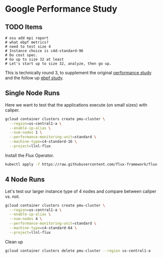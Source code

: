 # Google Performance Study

## TODO Items

```
# osu add mpi report 
# what ebpf metrics?
# need to test size 4
# Instance choice is c4d-standard-96
# Do cost spec.
# Go up to size 32 at least
# Let's start up to size 32, analyze, then go up.
```

This is technically round 3, to supplement the original [oerformance study](https://github.com/converged-computing/performance-study) and the follow up [ebpf study](https://github.com/converged-computing/google-performance-study).

## Single Node Runs

Here we want to test that the applications execute (on small sizes) with caliper.

```bash
gcloud container clusters create pmu-cluster \
  --region=us-central1-a \
  --enable-ip-alias \
  --num-nodes 1 \
  --performance-monitoring-unit=standard \
  --machine-type=c4-standard-16 \
  --project=llnl-flux
```

Install the Flux Operator.

```bash
kubectl apply -f https://raw.githubusercontent.com/flux-framework/flux-operator/refs/heads/main/examples/dist/flux-operator.yaml
```

## 4 Node Runs

Let's test our larger instance type of 4 nodes and compare between caliper vs. not.

```bash
gcloud container clusters create pmu-cluster \
  --region=us-central1-a \
  --enable-ip-alias \
  --num-nodes 4 \
  --performance-monitoring-unit=standard \
  --machine-type=c4-standard-64 \
  --project=llnl-flux
```


Clean up

```bash
gcloud container clusters delete pmu-cluster --region us-central1-a
```
